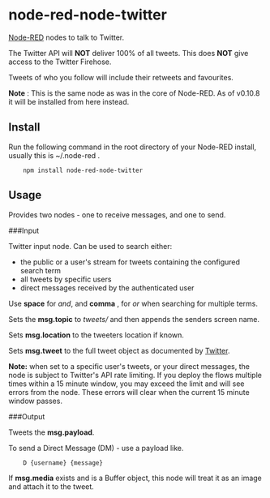 node-red-node-twitter
=====================

<a href="http://nodered.org" target="_new">Node-RED</a> nodes to talk to Twitter.

The Twitter API will **NOT** deliver 100% of all tweets. This does **NOT** give access to the Twitter Firehose.

Tweets of who you follow will include their retweets and favourites.

**Note** : This is the same node as was in the core of Node-RED.
As of v0.10.8 it will be installed from here instead.

Install
-------

Run the following command in the root directory of your Node-RED install, usually
this is ~/.node-red .

        npm install node-red-node-twitter

Usage
-----

Provides two nodes - one to receive messages, and one to send.

###Input

Twitter input node. Can be used to search either:

 - the public or a user's stream for tweets containing the configured search term
 - all tweets by specific users
 - direct messages received by the authenticated user

Use **space** for *and*, and **comma** , for *or* when searching for multiple terms.

Sets the **msg.topic** to *tweets/* and then appends the senders screen name.

Sets **msg.location** to the tweeters location if known.

Sets **msg.tweet** to the full tweet object as documented by <a href="https://dev.twitter.com/docs/platform-objects/tweets">Twitter</a>.

**Note:** when set to a specific user's tweets, or your direct messages, the node is subject to
Twitter's API rate limiting. If you deploy the flows multiple times within a 15 minute window, you may
exceed the limit and will see errors from the node. These errors will clear when the current 15 minute window
passes.


###Output

Tweets the **msg.payload**.

To send a Direct Message (DM) - use a payload like.

        D {username} {message}

If **msg.media** exists and is a Buffer object, this node will treat it as an image and attach it to the tweet.
